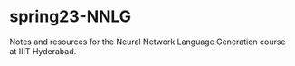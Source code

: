 # spring23-NNLG
Notes and resources for the Neural Network Language Generation course at IIIT Hyderabad.
